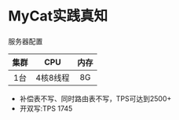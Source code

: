 # MyCat实践真知
### 
服务器配置  

| 集群 | CPU | 内存 |
| :------: | :------: | :------: |
| 1台 | 4核8线程 | 8G |

* 补偿表不写、同时路由表不写，TPS可达到2500+
* 开双写:TPS 1745